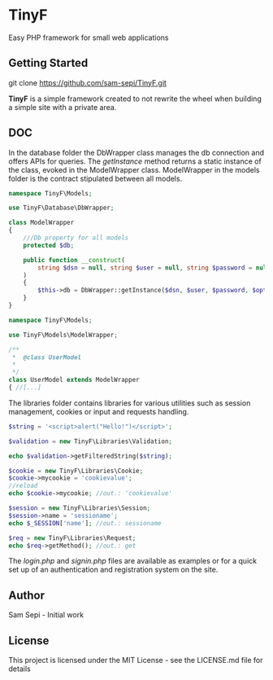 # TinyF

Easy PHP framework for small web applications

## Getting Started

git clone https://github.com/sam-sepi/TinyF.git

**TinyF** is a simple framework created to not rewrite the wheel when building a simple site with a private area.

## DOC

In the database folder the DbWrapper class manages the db connection and offers APIs for queries. The *getInstance* method returns a static instance of the class, evoked in the ModelWrapper class. ModelWrapper in the models folder is the contract stipulated between all models.

```php
namespace TinyF\Models;

use TinyF\Database\DbWrapper;

class ModelWrapper
{
    ///Db property for all models
    protected $db;

    public function __construct(
        string $dsn = null, string $user = null, string $password = null, array $options = null
    )
    {
        $this->db = DbWrapper::getInstance($dsn, $user, $password, $options);
    }
}

namespace TinyF\Models;

use TinyF\Models\ModelWrapper;

/** 
 *  @class UserModel
 *  
 */
class UserModel extends ModelWrapper
{ //[...]
```

The libraries folder contains libraries for various utilities such as session management, cookies or input and requests handling.

```php
$string = '<script>alert("Hello!")</script>';

$validation = new TinyF\Libraries\Validation;

echo $validation->getFilteredString($string);

$cookie = new TinyF\Libraries\Cookie;
$cookie->mycookie = 'cookievalue';
//reload
echo $cookie->mycookie; //out.: 'cookievalue'

$session = new TinyF\Libraries\Session;
$session->name = 'sessioname';
echo $_SESSION['name']; //out.: sessioname

$req = new TinyF\Libraries\Request;
echo $req->getMethod(); //out.: get
```

The *login.php* and *signin.php* files are available as examples or for a quick set up of an authentication and registration system on the site.

## Author
Sam Sepi - Initial work

## License
This project is licensed under the MIT License - see the LICENSE.md file for details
